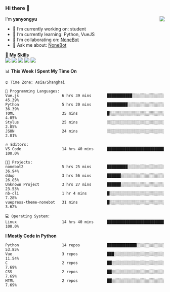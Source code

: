 ### Hi there 👋

<a href="#">
  <img align="right" src="https://github-readme-stats.vercel.app/api?username=yanyongyu&count_private=true&show_icons=true&bg_color=15,f2f7fd,E0EAFC" />
</a>

I'm **yanyongyu**

- 🔭 I’m currently working on: student
- 🌱 I’m currently learning: Python, VueJS
- 👯 I’m collaborating on: [NoneBot](https://github.com/nonebot)
- 💬 Ask me about: [NoneBot](https://github.com/nonebot)

🌟 **My Skills**  
![](https://img.shields.io/badge/-Python-3e74a2?style=flat-square&logo=Python&logoColor=fff)
![](https://img.shields.io/badge/-Vue-4fc08d?style=flat-square&logo=Vue.js&logoColor=fff)
![](https://img.shields.io/badge/-Node.js-339933?style=flat-square&logo=Node.js&logoColor=fff)
![](https://img.shields.io/badge/-Docker-2496ED?style=flat-square&logo=Docker&logoColor=fff)
![](https://img.shields.io/badge/-Linux-000000?style=flat-square&logo=Linux&logoColor=fff)

<!--START_SECTION:waka-->
📊 **This Week I Spent My Time On** 

```text
⌚︎ Time Zone: Asia/Shanghai

💬 Programming Languages: 
Vue.js                   6 hrs 39 mins       ███████████░░░░░░░░░░░░░░   45.39% 
Python                   5 hrs 20 mins       █████████░░░░░░░░░░░░░░░░   36.39% 
TOML                     35 mins             █░░░░░░░░░░░░░░░░░░░░░░░░   4.05% 
Stylus                   25 mins             ░░░░░░░░░░░░░░░░░░░░░░░░░   2.85% 
JSON                     24 mins             ░░░░░░░░░░░░░░░░░░░░░░░░░   2.81%

🔥 Editors: 
VS Code                  14 hrs 40 mins      █████████████████████████   100.0%

🐱‍💻 Projects: 
nonebot2                 5 hrs 25 mins       █████████░░░░░░░░░░░░░░░░   36.94% 
ddup                     3 hrs 56 mins       ██████░░░░░░░░░░░░░░░░░░░   26.85% 
Unknown Project          3 hrs 27 mins       ██████░░░░░░░░░░░░░░░░░░░   23.53% 
nb-cli                   1 hr 4 mins         █░░░░░░░░░░░░░░░░░░░░░░░░   7.28% 
vuepress-theme-nonebot   31 mins             █░░░░░░░░░░░░░░░░░░░░░░░░   3.62%

💻 Operating System: 
Linux                    14 hrs 40 mins      █████████████████████████   100.0%

```

**I Mostly Code in Python** 

```text
Python                   14 repos            █████████████░░░░░░░░░░░░   53.85% 
Vue                      3 repos             ███░░░░░░░░░░░░░░░░░░░░░░   11.54% 
C                        2 repos             ██░░░░░░░░░░░░░░░░░░░░░░░   7.69% 
CSS                      2 repos             ██░░░░░░░░░░░░░░░░░░░░░░░   7.69% 
HTML                     2 repos             ██░░░░░░░░░░░░░░░░░░░░░░░   7.69%

```



<!--END_SECTION:waka-->
